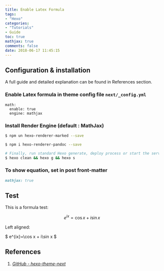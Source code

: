 ```yaml
---
title: Enable Latex Formula
tags:
- "Hexo"
categories: 
- "Tutorials"
- Guide
toc: true
mathjax: true
comments: false
date: 2018-06-17 11:45:15
---
```


## Configuration & installation
A full guide and detailed explanation can be found in References section.

### Enable Latex formula in theme config file `next/_config.yml`
```ymal
math:
  enable: true
  engine: mathjax
```

<!-- more -->

### Install Render Engine (default : MathJax)
```bash
$ npm un hexo-renderer-marked --save

$ npm i hexo-renderer-pandoc --save

# Finally, run standard Hexo generate, deploy process or start the server
$ hexo clean && hexo g && hexo s
```


### To show equation, set in post front-matter
```markdown
mathjax: true
```

## Test
This is a formula test:

$$ e^{ix}=\cos x + i\sin x $$

Left aligned:

$ e^{ix}=\cos x + i\sin x $

## References
1. *[GitHub - hexo-theme-next](https://github.com/theme-next/hexo-theme-next/blob/master/docs/MATH.md)*
